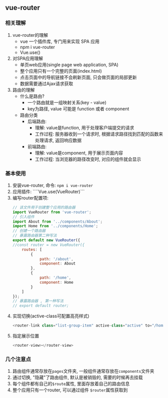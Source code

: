 ## vue-router
### 相关理解
1. vue-router的理解
   - vue 一个插件库, 专门用来实现 SPA 应用
   - npm i vue-router
   - Vue.use()
2. 对SPA应用理解
   - 单页web应用(single page web application, SPA)
   - 整个应用只有一个完整的页面(index.html)
   - 点击页面中的导航链接不会刷新页面, 只会做页面的局部更新
   - 数据需要通过Ajax请求获取
3. 路由的理解
   - 什么是路由?
     - 一个路由就是一组映射关系(key - value)
     - key为路径, value 可能是 function 或者 component
   - 路由分类
     - 后端路由:
       - 理解: value是function, 用于处理客户端提交的请求
       - 工作过程: 服务器收到一个请求时, 根据请求路径找到匹配的函数来处理请求, 返回响应数据
     - 前端路由:
       - 理解: value是component, 用于展示页面内容
       - 工作过程: 当浏览器的路径改变时, 对应的组件就会显示

### 基本使用
1. 安装vue-router, 命令: ```npm i vue-router```
2. 应用插件: ````Vue.use(VueRouter)```
3. 编写router配置项: 
    ```JavaScript
    // 该文件用于创建整个应用的路由器
    import VueRouter from 'vue-router';
    // 引入组件
    import About from '../components/About';
    import Home from '../components/Home';
    // 创建一个路由器
    // 暴露路由器第二种写法
    export default new VueRouter({
    //const router = new VueRouter({
        routes: [
            {
                path: '/about',
                component: About
            },
            {
                path: '/home',
                component: Home
            }
        ]
    });
    // 暴露路由器 , 第一种写法
    // export default router;
    ```
4. 实现切换(active-class可配置高亮样式)
    ```JavaScript
    <router-link class="list-group-item" active-class="active" to="/home">Home</router-link>
    ```
5. 指定展示位置
    ```JavaScript
    <router-view></router-view>
    ```
### 几个注意点
1. 路由组件通常存放在```pages```文件夹, 一般组件通常存放在```components```文件夹
2. 通过切换, "隐藏"了路由组件, 默认是被销毁的, 需要的时候再去挂载
3. 每个组件都有自己的``$route``属性, 里面存放着自己的路由信息
4. 整个应用只有一个router, 可以通过组件 ``$router``属性获取到

